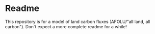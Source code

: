 # Readme
This repository is for a model of land carbon fluxes (AFOLU/"all land, all carbon"). 
Don't expect a more complete readme for a while!
